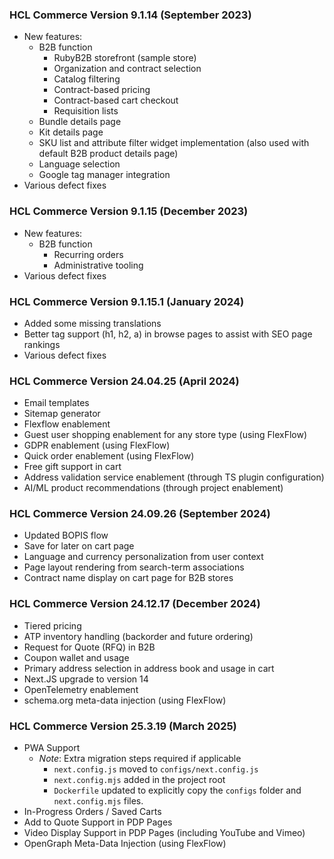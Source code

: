 ### HCL Commerce Version 9.1.14 (September 2023)

- New features:
  - B2B function
    - RubyB2B storefront (sample store)
    - Organization and contract selection
    - Catalog filtering
    - Contract-based pricing
    - Contract-based cart checkout
    - Requisition lists
  - Bundle details page
  - Kit details page
  - SKU list and attribute filter widget implementation (also used with default B2B product details page)
  - Language selection
  - Google tag manager integration
- Various defect fixes

### HCL Commerce Version 9.1.15 (December 2023)

- New features:
  - B2B function
    - Recurring orders
    - Administrative tooling
- Various defect fixes

### HCL Commerce Version 9.1.15.1 (January 2024)

- Added some missing translations
- Better tag support (h1, h2, a) in browse pages to assist with SEO page rankings
- Various defect fixes

### HCL Commerce Version 24.04.25 (April 2024)

- Email templates
- Sitemap generator
- Flexflow enablement
- Guest user shopping enablement for any store type (using FlexFlow)
- GDPR enablement (using FlexFlow)
- Quick order enablement (using FlexFlow)
- Free gift support in cart
- Address validation service enablement (through TS plugin configuration)
- AI/ML product recommendations (through project enablement)

### HCL Commerce Version 24.09.26 (September 2024)

- Updated BOPIS flow
- Save for later on cart page
- Language and currency personalization from user context
- Page layout rendering from search-term associations
- Contract name display on cart page for B2B stores

### HCL Commerce Version 24.12.17 (December 2024)

- Tiered pricing
- ATP inventory handling (backorder and future ordering)
- Request for Quote (RFQ) in B2B
- Coupon wallet and usage
- Primary address selection in address book and usage in cart
- Next.JS upgrade to version 14
- OpenTelemetry enablement
- schema.org meta-data injection (using FlexFlow)

### HCL Commerce Version 25.3.19 (March 2025)

- PWA Support
  - _Note_: Extra migration steps required if applicable
    - `next.config.js` moved to `configs/next.config.js`
    - `next.config.mjs` added in the project root
    - `Dockerfile` updated to explicitly copy the `configs` folder and `next.config.mjs` files.
- In-Progress Orders / Saved Carts
- Add to Quote Support in PDP Pages
- Video Display Support in PDP Pages (including YouTube and Vimeo)
- OpenGraph Meta-Data Injection (using FlexFlow)
